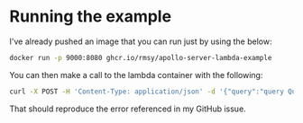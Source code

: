 # Running the example

I've already pushed an image that you can run just by using the below:
```bash
docker run -p 9000:8080 ghcr.io/rmsy/apollo-server-lambda-example
```

You can then make a call to the lambda container with the following:
```bash
curl -X POST -H 'Content-Type: application/json' -d '{"query":"query Query {\n  hello\n}\n"}' "http://localhost:9000/2015-03-31/functions/function/invocations"
```

That should reproduce the error referenced in my GitHub issue.